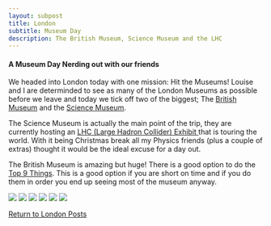 ```yaml
---
layout: subpost
title: London
subtitle: Museum Day
description: The British Museum, Science Museum and the LHC
---
```


<h4>A Museum Day Nerding out with our friends</h4>

We headed into London today with one mission: Hit the Museums! 
Louise and I are determinded to see as many of the London Museums as possible before we leave and today we tick off two of the biggest; 
The <a target="_blank" href="http://www.britishmuseum.org/">British Museum</a> and the <a target="_blank" href="https://www.sciencemuseum.org.uk/">Science Museum</a>.

The Science Museum is actually the main point of the trip, they are currently hosting an <a target="_blank" href="https://www.sciencemuseum.org.uk/what-was-on/collider">LHC (Large Hadron Collider) Exhibit </a> that is touring the world.
With it being Christmas break all my Physics friends (plus a couple of extras) thought it would be the ideal excuse for a day out. 

The British Museum is amazing but huge! There is a good option to do the <a target="_blank" href="http://www.britishmuseum.org/visiting/planning_your_visit/object_trails/1_hour.aspx">Top 9 Things</a>.
This is a good option if you are short on time and if you do them in order you end up seeing most of the museum anyway.

<img src="https://adventuresofthetravellingtwins.com/Photos/2014-01-02-MuseumDay/day11-min.JPG" class="image1">
<img src="https://adventuresofthetravellingtwins.com/Photos/2014-01-02-MuseumDay/day12-min.JPG" class="image1">
<img src="https://adventuresofthetravellingtwins.com/Photos/2014-01-02-MuseumDay/day13-min.JPG" class="image1">
<img src="https://adventuresofthetravellingtwins.com/Photos/2014-01-02-MuseumDay/day14-min.JPG" class="image1">
<img src="https://adventuresofthetravellingtwins.com/Photos/2014-01-02-MuseumDay/day15-min.JPG" class="image1">
<img src="https://adventuresofthetravellingtwins.com/Photos/2014-01-02-MuseumDay/day16-min.JPG" class="image1">

<a href="https://adventuresofthetravellingtwins.com/2013/09/03/London/">Return to London Posts</a>
